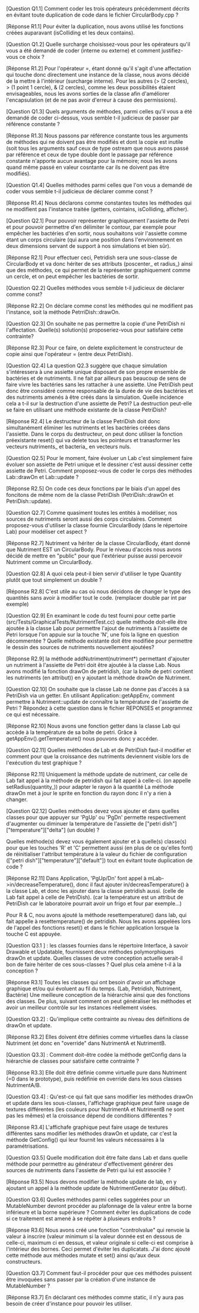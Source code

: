 [Question Q1.1] Comment coder les trois opérateurs précédemment décrits 
en évitant toute duplication de code dans le fichier CircularBody.cpp ? 

[Réponse R1.1] Pour éviter la duplication, nous avons utilisé les 
fonctions créées auparavant (isColliding et les deux contains).

[Question Q1.2] Quelle surcharge choisissez-vous pour les opérateurs 
qu'il vous a été demandé de coder (interne ou externe) et comment 
justifiez-vous ce choix ? 

[Réponse R1.2] Pour l'opérateur =, étant donné qu'il s'agit d'une 
affectation qui touche donc directement une instance de la classe, 
nous avons décidé de la mettre à l'intérieur (surcharge interne).
Pour les autres (> (2 cercles), > (1 point 1 cercle), & (2 cercles),
comme les deux possibilités étaient envisageables, nous les avons 
sorties de la classe afin d'améliorer l'encapsulation (et de ne pas 
avoir d'erreur à cause des permissions).
 
[Question Q1.3] Quels arguments de méthodes, parmi celles qu'il vous a
été demandé de coder ci-dessus, vous semble t-il judicieux de passer par
référence constante ?

[Réponse R1.3] Nous passons par référence constante tous les arguments 
de méthodes qui ne doivent pas être modifiés et dont la copie est 
inutile (soit tous les arguments sauf ceux de type ostream que nous 
avons passé par référence et ceux de type double dont le passage par
référence constante n'apporte aucun avantage pour la mémoire; nous les
avons quand même passé en valeur cosntante car ils ne doivent pas être
modifiés).

[Question Q1.4] Quelles méthodes parmi celles que l'on vous a demandé de
coder vous semble t-il judicieux de déclarer comme const ?

[Réponse R1.4] Nous déclarons comme constantes toutes les méthodes 
qui ne modifient pas l'instance traitée (getters, cointains, 
isColliding, afficher).


[Question Q2.1] Pour pouvoir représenter graphiquement l'assiette de 
Petri et pour pouvoir permettre d'en délimiter le contour, par exemple
pour empêcher les bactéries d'en sortir, nous souhaitons voir l'assiette
comme étant un corps circulaire (qui aura une position dans 
l'environnement en deux dimensions servant de support à nos simulations 
et bien sûr).

[Réponse R2.1] Pour effectuer ceci, Petridish sera une sous-classe de 
CircularBody et va donc hériter de ses attributs (poscenter_ et radius_)
ainsi que des méthodes, ce qui permet de la représenter graphiquement 
comme un cercle, et on peut empêcher les bactéries de sortir.

[Question Q2.2] Quelles méthodes vous semble t-il judicieux de déclarer 
comme const?

[Réponse R2.2] On déclare comme const les méthodes qui ne modifient pas 
l'instance, soit la méthode PetrriDish::drawOn.

[Question Q2.3] On souhaite ne pas permettre la copie d'une PetriDish ni
l'affectation. Quelle(s) solution(s) proposeriez-vous pour satisfaire 
cette contrainte?

[Réponse R2.3] Pour ce faire, on delete explicitement le constructeur 
de copie ainsi que l'opérateur = (entre deux PetriDish).

[Question Q2.4] La question Q2.3 suggère que chaque simulation 
s'intéressera à une assiette unique disposant de son propre ensemble de 
bactéries et de nutriments. Il ne fait par ailleurs pas beaucoup de sens
de faire vivre les bactéries sans les rattacher à une assiette. Une 
PetriDish peut donc être considéré comme responsable de la durée de vie
des bactéries et des nutriments amenés à être créés dans la simulation. 
Quelle incidence cela a t-il sur la destruction d'une assiette de Petri?
La destruction peut-elle se faire en utilisant une méthode existante de 
la classe PetriDish?

[Réponse R2.4] Le destructeur de la classe PetriDish doit donc 
simultanément éliminer les nutriments et les bactéries créées dans 
l'assiette. Dans le corps du destructeur, on peut donc utiliser la 
fonction préexistante reset() qui va delete tous les pointeurs et 
tranasformer les vecteurs nutriments_ et bacteria_ en vecteurs nuls.

[Question Q2.5] Pour le moment, faire évoluer un Lab c'est simplement 
faire évoluer son assiette de Petri unique et le dessiner c'est aussi 
dessiner cette assiette de Petri. Comment proposez-vous de coder le 
corps des méthodes Lab::drawOn et Lab::update ? 

[Réponse R2.5] On code ces deux fonctions par le biais d'un appel des 
foncitons de même nom de la classe PetriDish (PetriDish::drawOn et 
PetriDish::update).

[Question Q2.7] Comme quasiment toutes les entités à modéliser, nos 
sources de nutriments seront aussi des corps circulaires. Comment 
proposez-vous d'utiliser la classe fournie CircularBody (dans le 
répertoire Lab) pour modéliser cet aspect ?

[Réponse R2.7] Nutriment va hériter de la classe CircularBody, étant
donné que Nutriment EST un CircularBody. Pour le niveau d'accès nous 
avons décidé de mettre en "public" pour que l'extérieur puisse aussi
percevoir Nutriment comme un CircularBody.

[Question Q2.8] A quoi cela peut-il bien servir d'utiliser le type 
Quantity plutôt que tout simplement un double ?

[Réponse R2.8] C'est utile au cas où nous décidons de changer le type 
des quantités sans avoir à modifier tout le code. 
(remplacer double par int par exemple)

[Question Q2.9] En examinant le code du test fourni pour cette partie 
(src/Tests/GraphicalTests/NutrimentTest.cc) quelle méthode doit-elle 
être ajoutée à la classe Lab pour permettre l'ajout de nutriments à 
l'assiette de Petri lorsque l'on appuie sur la touche 'N', une fois la 
ligne en question décommentée  ? Quelle méthode existante doit être 
modifiée pour permettre le dessin des sources de nutriments nouvellement
ajoutées? 

[Réponse R2.9] 
la méthode addNutriment(nutriment*) permettant d'ajouter un nutriment à 
l'assiette de Petri doit être ajoutée à la classe Lab.
Nous avons modifié la fonction drawOn de petridish, (car la boîte de 
petri contient les nutriments (en attribut)) en y ajoutant la méthode
drawOn de Nutriment.

[Question Q2.10] On souhaite que la classe Lab ne donne pas d'accès à sa
PetriDish via un getter. En utilisant Application::getAppEnv, comment 
permettre à Nutriment::update de connaître la température de l'assiette
de Petri ? Répondez à cette question dans le fichier REPONSES et 
programmez ce qui est nécessaire.

[Réponse R2.10] 
Nous avons une fonction getter dans la classe Lab qui accède à la 
température de sa boîte de petri. Grâce à getAppEnv().getTemperature() 
nous pouvons donc y accéder.

[Question Q2.11] Quelles méthodes de Lab et de PetriDish faut-il 
modifier et comment pour que la croissance des nutriments deviennent
visible lors de l'exécution du test graphique ?

[Réponse R2.11] Uniquement la méthode update de nutriment, car celle de
Lab fait appel à la méthode de petridish qui fait appel à celle-ci.
(on appelle setRadius(quantity_)) pour adapter le rayon à la quantité
La méthode drawOn met à jour le sprite en fonction du rayon donc il n'y
a rien à changer. 

[Question Q2.12] Quelles méthodes devez vous ajouter et dans quelles 
classes pour que appuyer sur 'PgUp' ou 'PgDn' permette respectivement 
d'augmenter ou diminuer la température de l'assiette de 
["petri dish"]["temperature"]["delta"] (un double) ? 

Quelles méthode(s) devez vous également ajouter et à quelle(s) classe(s)
pour que les touches 'R' et 'C' permettent aussi (en plus de ce 
qu'elles font) de réinitialiser l'attribut température à la valeur du 
fichier de configuration (["petri dish"]["temperature"]["default"]) 
tout en évitant toute duplication de code ?

[Réponse R2.11] Dans Application, 'PgUp/Dn' font appel à 
mLab->in/decreaseTemperature(), donc il faut ajouter 
in/decreasTemperature() à la classe Lab, et donc les ajouter dans la
classe petridish aussi. (celle de Lab fait appel à celle de PetriDish).
(car la température est un attribut de PetriDish car le laboratoire
pourrait avoir un frigo et four par exemple...)

Pour R & C, nou avons ajouté la méthode resettemperature() dans lab, qui
fait appelle à resettemperature() de petridish. Nous les avons appelées
lors de l'appel des fonctions reset() et dans le fichier application 
lorsque la touche C est appuyée.


[Question Q3.1 ] : les classes fournies dans le répertoire Interface, à 
savoir Drawable et Updatable, fournissent deux méthodes polymorphiques 
drawOn et update. Quelles classes de votre conception actuelle serait-il
bon de faire hériter de ces sous-classes ? Quel plus cela amène t-il à 
la conception ? 

[Réponse R3.1] Toutes les classes qui ont besoin d'avoir un affichage 
graphique et/ou qui évoluent au fil du temps.
(Lab, Petridish, Nutriment, Bactérie)
Une meilleure conception de la hiérarchie ainsi que des fonctions des
classes. De plus, suivant comment on peut généraliser les méthodes et
avoir un meilleur contrôle sur les instances réellement visées.

[Question Q3.2] : Qu'implique cette contrainte au niveau des définitions
de drawOn et update.

[Réponse R3.2]  Elles doivent être définies comme virtuelles dans la 
classe Nutriment (et donc en "override" dans NutrimentA et NutrimentB.

[Question Q3.3] : Comment doit-être codée la méthode getConfig dans la 
hiérarchie de classes pour satisfaire cette contrainte ? 

[Réponse R3.3] Elle doit être définie comme virtuelle pure dans 
Nutriment (=0 dans le  prototype), puis redéfinie en override dans les 
sous classes NutrimentA/B.

[Question Q3.4] : Qu'est-ce qui fait que sans modifier les méthodes 
drawOn et update dans les sous-classes, l'affichage graphique peut 
faire usage de textures différentes (les couleurs pour NutrimentA et 
NutrimentB ne sont pas les mêmes) et la croissance dépend de conditions 
différentes ? 

[Réponse R3.4] L'affichafe graphique peut faire usage de textures 
différentes sans modifier les méthodes drawOn et update, car c'est la 
méthode GetConfig() qui leur fournit les valeurs nécessaires à la 
paramétrisations.

[Question Q3.5] Quelle modification doit être faite dans Lab et dans 
quelle méthode pour permettre au générateur d'effectivement générer des 
sources de nutriments dans l'assiette de Petri qui lui est associée ?

[Réponse R3.5] Nous devons modifier la méthode update de lab, en y 
ajoutant un appel à la méthode update de NutrimentGenerator (au début).

[Question Q3.6] Quelles méthodes parmi celles suggérées pour un 
MutableNumber devront procéder au plafonnage de la valeur entre la borne
inférieure et la borne supérieure ? Comment éviter les duplications de 
code si ce traitement est amené à se répéter à plusieurs endroits ? 

[Réponse R3.6] Nous avons créé une fonction "controlvalue" qui renvoie
la valeur à inscrire (valeur minimum si la valeur donnée est en dessous
de celle-ci, maximum ci en dessus, et valeur originale si celle-ci est 
comprise à l'intérieur des bornes. Ceci permet d'éviter les duplicatats.
J'ai donc ajouté cette méthode aux méthodes mutate et set() ainsi qu'aux
deux constructeurs.

[Question Q3.7] Comment faut-il procéder pour que ces méthodes puissent 
être invoquées sans passer par la création d'une instance de 
MutableNumber ? 

[Réponse R3.7] En déclarant ces méthodes comme static, il n'y aura pas
besoin de créer d'instance pour pouvoir les utiliser.
